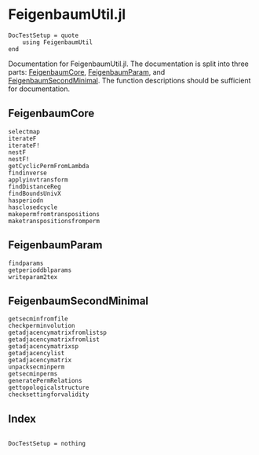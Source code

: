 # FeigenbaumUtil.jl

```@meta
DocTestSetup = quote
    using FeigenbaumUtil
end
```

Documentation for FeigenbaumUtil.jl. The documentation is split into three
parts: [FeigenbaumCore](@ref), [FeigenbaumParam](@ref), and [FeigenbaumSecondMinimal](@ref).
The function descriptions should be sufficient for documentation.

## FeigenbaumCore
```@docs
selectmap
iterateF
iterateF!
nestF
nestF!
getCyclicPermFromLambda
findinverse
applyinvtransform
findDistanceReg
findBoundsUnivX
hasperiodn
hasclosedcycle
makepermfromtranspositions
maketranspositionsfromperm
```

## FeigenbaumParam
```@docs
findparams
getperioddblparams
writeparam2tex
```

## FeigenbaumSecondMinimal
```@docs
getsecminfromfile
checkperminvolution
getadjacencymatrixfromlistsp
getadjacencymatrixfromlist
getadjacencymatrixsp
getadjacencylist
getadjacencymatrix
unpacksecminperm
getsecminperms
generatePermRelations
gettopologicalstructure
checksettingforvalidity
```

## Index
```@index
```

```@meta
DocTestSetup = nothing
```
